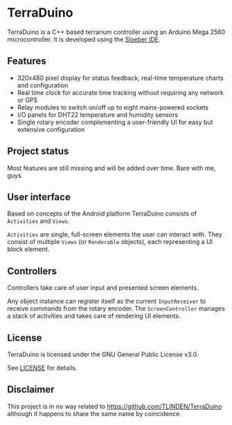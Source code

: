 # TerraDuino
TerraDuino is a C++ based terrarium controller using an Arduino Mega 2560 microcontroller. It is developed using the [Sloeber IDE](http://eclipse.baeyens.it).

## Features
* 320x480 pixel display for status feedback, real-time temperature charts and configuration
* Real time clock for accurate time tracking without requiring any network or GPS
* Relay modules to switch on/off up to eight mains-powered sockets
* I/O panels for DHT22 temperature and humidity sensors
* Single rotary encoder complementing a user-friendly UI for easy but extensive configuration

## Project status
Most features are still missing and will be added over time. Bare with me, guys.

## User interface
Based on concepts of the Android platform TerraDuino consists of `Activities` and `Views`.

`Activities` are single, full-screen elements the user can interact with. They consist of multiple `Views` (or `Renderable` objects), each representing a UI block element.

## Controllers
Controllers take care of user input and presented screen elements.

Any object instance can register itself as the current `InputReceiver` to receive commands from the rotary encoder. The `ScreenController` manages a stack of activities and takes care of rendering UI elements.

## License
TerraDuino is licensed under the GNU General Public License v3.0.

See [LICENSE](LICENSE) for details.

## Disclaimer
This project is in no way related to https://github.com/TLINDEN/TerraDuino although it happens to share the same name by coincidence.
